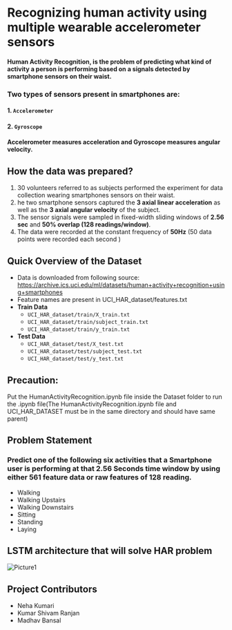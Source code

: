 # Recognizing human activity using multiple wearable accelerometer sensors
#### Human Activity Recognition, is the problem of predicting what kind of activity a person is performing based on a signals detected by smartphone sensors on their waist.
### Two types of sensors present in smartphones are:
#### 1. `Accelerometer`
#### 2. `Gyroscope`
#### Accelerometer measures acceleration and Gyroscope measures angular velocity.

## How the data was prepared?
1. 30 volunteers referred to as subjects  performed the experiment for data collection wearing smartphones sensors on their waist.
2. he two smartphone sensors captured the **3 axial linear acceleration** as well as the **3 axial angular velocity** of the subject.
3. The sensor signals were sampled in fixed-width sliding windows of **2.56 sec** and **50% overlap (128 readings/window)**.
4. The data were recorded at the constant frequency of **50Hz** (50 data points were recorded each second )

## Quick Overview of the Dataset
+ Data is downloaded from following source:
https://archive.ics.uci.edu/ml/datasets/human+activity+recognition+using+smartphones
+ Feature names are present in UCI_HAR_dataset/features.txt
+ **Train Data**
  + `UCI_HAR_dataset/train/X_train.txt`
  + `UCI_HAR_dataset/train/subject_train.txt`
  + `UCI_HAR_dataset/train/y_train.txt`
+ **Test Data**
  + `UCI_HAR_dataset/test/X_test.txt`
  + `UCI_HAR_dataset/test/subject_test.txt`
  + `UCI_HAR_dataset/test/y_test.txt`
  
## Precaution:
Put the HumanActivityRecognition.ipynb file inside the Dataset  folder to run the .ipynb file(The HumanActivityRecognition.ipynb file and UCI_HAR_DATASET must be in the same directory and should have same parent)
## Problem Statement 
### Predict one of the following six activities that a Smartphone user is performing at that 2.56 Seconds time window by using either 561 feature data or raw features of 128 reading.
+ Walking
+ Walking Upstairs
+ Walking Downstairs
+ Sitting
+ Standing
+ Laying

## LSTM architecture that will solve HAR problem
![Picture1](https://user-images.githubusercontent.com/42781233/95282887-fe915580-0877-11eb-8b3d-3ab3c55f1801.jpg)
## Project Contributors
+ Neha Kumari
+ Kumar Shivam Ranjan
+ Madhav Bansal
  

